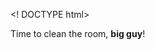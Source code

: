 <! DOCTYPE html>
  <head>
  </head>
  <body>
    <p>
      Time to clean the room, <strong>big guy</strong>!
    </p>
  </body>
</html>
